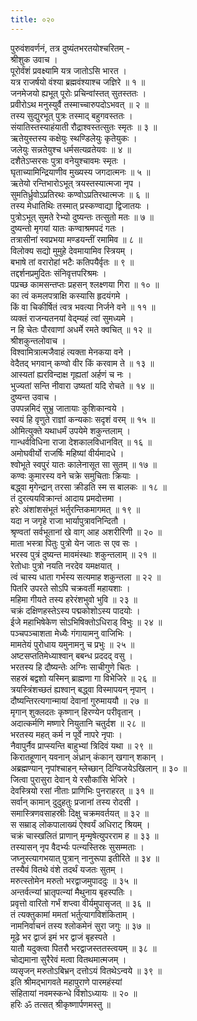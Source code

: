 ```yaml
---
title: ०२०
---
```

पुरुवंशवर्णनं, तत्र दुष्यंतभरतयोश्चरितम् -  
श्रीशुक उवाच ।  
पूरोर्वंशं प्रवक्ष्यामि यत्र जातोऽसि भारत ।  
यत्र राजर्षयो वंश्या ब्रह्मवंश्याश्च जज्ञिरे ॥ १ ॥  
जनमेजयो ह्यभूत् पूरोः प्रचिन्वांस्तत् सुतस्ततः ।  
प्रवीरोऽथ मनुस्युर्वै तस्माच्चारुपदोऽभवत् ॥ २ ॥  
तस्य सुद्युरभूत् पुत्रः तस्माद् बहुगवस्ततः ।  
संयातिस्तस्याहंयाती रौद्राश्वस्तत्सुतः स्मृतः ॥ ३ ॥  
ऋतेयुस्तस्य कक्षेयुः स्थण्डिलेयुः कृतेयुकः ।  
जलेयुः सन्नतेयुश्च धर्मसत्यव्रतेयवः ॥ ४ ॥  
दशैतेऽप्सरसः पुत्रा वनेयुश्चावमः स्मृतः ।  
घृताच्यामिन्द्रियाणीव मुख्यस्य जगदात्मनः ॥ ५ ॥  
ऋतेयो रन्तिभारोऽभूत् त्रयस्तस्यात्मजा नृप ।  
सुमतिर्ध्रुवोऽप्रतिरथः कण्वोऽप्रतिरथात्मजः ॥ ६ ॥  
तस्य मेधातिथिः तस्मात् प्रस्कण्वाद्या द्विजातयः ।  
पुत्रोऽभूत् सुमते रेभ्यो दुष्यन्तः तत्सुतो मतः ॥ ७ ॥  
दुष्यन्तो मृगयां यातः कण्वाश्रमपदं गतः ।  
तत्रासीनां स्वप्रभया मण्डयन्तीं रमामिव ॥ ८ ॥  
विलोक्य सद्यो मुमुहे देवमायामिव स्त्रियम् ।  
बभाषे तां वरारोहां भटैः कतिपयैर्वृतः ॥ ९ ॥  
तद्दर्शनप्रमुदितः संनिवृत्तपरिश्रमः ।  
पप्रच्छ कामसन्तप्तः प्रहसन् श्लक्ष्णया गिरा ॥ १० ॥  
का त्वं कमलपत्राक्षि कस्यासि हृदयंगमे ।  
किं वा चिकीर्षितं त्वत्र भवत्या निर्जने वने ॥ ११ ॥  
व्यक्तं राजन्यतनयां वेद्‌म्यहं त्वां सुमध्यमे ।  
न हि चेतः पौरवाणां अधर्मे रमते क्वचित् ॥ १२ ॥  
श्रीशकुन्तलोवाच ।  
विश्वामित्रात्मजैवाहं त्यक्ता मेनकया वने ।  
वेदैतद् भगवान् कण्वो वीर किं करवाम ते ॥ १३ ॥  
आस्यतां ह्यरविन्दाक्ष गृह्यतां अर्हणं च नः ।  
भुज्यतां सन्ति नीवारा उष्यतां यदि रोचते ॥ १४ ॥  
दुष्यन्त उवाच ।  
उपपन्नमिदं सुभ्रु जातायाः कुशिकान्वये ।  
स्वयं हि वृणुते राज्ञां कन्यकाः सदृशं वरम् ॥ १५ ॥  
ओमित्युक्ते यथाधर्मं उपयेमे शकुन्तलाम् ।  
गान्धर्वविधिना राजा देशकालविधानवित् ॥ १६ ॥  
अमोघवीर्यो राजर्षिः महिष्यां वीर्यमादधे ।  
श्वोभूते स्वपुरं यातः कालेनासूत सा सुतम् ॥ १७ ॥  
कण्वः कुमारस्य वने चक्रे समुचिताः क्रियाः ।  
बद्ध्वा मृगेन्द्रान् तरसा क्रीडति स्म स बालकः ॥ १८ ॥  
तं दुरत्ययविक्रान्तं आदाय प्रमदोत्तमा ।  
हरेः अंशांशसंभूतं भर्तुरन्तिकमागमत् ॥ १९ ॥  
यदा न जगृहे राजा भार्यापुत्रावनिन्दितौ ।  
श्रृण्वतां सर्वभूतानां खे वाग् आह अशरीरिणी ॥ २० ॥  
माता भस्त्रा पितुः पुत्रो येन जातः स एव सः ।  
भरस्व पुत्रं दुष्यन्त मावमंस्थाः शकुन्तलाम् ॥ २१ ॥  
रेतोधाः पुत्रो नयति नरदेव यमक्षयात् ।  
त्वं चास्य धाता गर्भस्य सत्यमाह शकुन्तला ॥ २२ ॥  
पितरि उपरते सोऽपि चक्रवर्ती महायशाः ।  
महिमा गीयते तस्य हरेरंशभुवो भुवि ॥ २३ ॥  
चक्रं दक्षिणहस्तेऽस्य पद्मकोशोऽस्य पादयोः ।  
ईजे महाभिषेकेण सोऽभिषिक्तोऽधिराड् विभुः ॥ २४ ॥  
पञ्चपञ्चाशता मेध्यैः गंगायामनु वाजिभिः ।  
मामतेयं पुरोधाय यमुनामनु च प्रभुः ॥ २५ ॥  
अष्टसप्ततिमेध्याश्वान् बबन्ध प्रददद् वसु ।  
भरतस्य हि दौष्यन्तेः अग्निः साचीगुणे चितः ।  
सहस्रं बद्वशो यस्मिन् ब्राह्मणा गा विभेजिरे ॥ २६ ॥  
त्रयस्त्रिंशच्छतं ह्यश्वान् बद्ध्वा विस्मापयन् नृपान् ।  
दौष्यन्तिरत्यगान्मायां देवानां गुरुमाययौ ॥ २७ ॥  
मृगान् शुक्लदतः कृष्णान् हिरण्येन परीवृतान् ।  
अदात्कर्मणि मष्णारे नियुतानि चतुर्दश ॥ २८ ॥  
भरतस्य महत् कर्म न पूर्वे नापरे नृपाः ।  
नैवापुर्नैव प्राप्स्यन्ति बाहुभ्यां त्रिदिवं यथा ॥ २९ ॥  
किरातहूणान् यवनान् अंध्रान् कंकान् खगान् शकान् ।  
अब्रह्मण्यान् नृपांश्चाहन् म्लेच्छान् दिग्विजयेऽखिलान् ॥ ३० ॥  
जित्वा पुरासुरा देवान् ये रसौकांसि भेजिरे ।  
देवस्त्रियो रसां नीताः प्राणिभिः पुनराहरत् ॥ ३१ ॥  
सर्वान् कामान् दुदुहतुः प्रजानां तस्य रोदसी ।  
समास्त्रिणवसाहस्रीः दिक्षु चक्रमवर्तयत् ॥ ३२ ॥  
स सम्राड् लोकपालाख्यं ऐश्वर्यं अधिराट् श्रियम् ।  
चक्रं चास्खलितं प्राणान् मृन्मृषेत्युपरराम ह ॥ ३३ ॥  
तस्यासन् नृप वैदर्भ्यः पत्न्यस्तिस्रः सुसम्मताः ।  
जघ्नुस्त्यागभयात् पुत्रान् नानुरूपा इतीरिते ॥ ३४ ॥  
तस्यैवं वितथे वंशे तदर्थं यजतः सुतम् ।  
मरुत्स्तोमेन मरुतो भरद्वाजमुपाददुः ॥ ३५ ॥  
अन्तर्वत्न्यां भ्रातृपत्न्यां मैथुनाय बृहस्पतिः ।  
प्रवृत्तो वारितो गर्भं शप्त्वा वीर्यमुपासृजत् ॥ ३६ ॥  
तं त्यक्तुकामां ममतां भर्तुत्यागविशंकिताम् ।  
नामनिर्वाचनं तस्य श्लोकमेनं सुरा जगुः ॥ ३७ ॥  
मूढे भर द्वाजं इमं भर द्वाजं बृहस्पते ।  
यातौ यदुक्त्वा पितरौ भरद्वाजस्ततस्त्वयम् ॥ ३८ ॥  
चोद्यमाना सुरैरेवं मत्वा वितथमात्मजम् ।  
व्यसृजन् मरुतोऽबिभ्रन् दत्तोऽयं वितथेऽन्वये ॥ ३९ ॥  
इति श्रीमद्भागवते महापुराणे पारमहंस्यां  
संहितायां नवमस्कन्धे विंशोऽध्यायः ॥ २० ॥  
हरिः ॐ तत्सत् श्रीकृष्णार्पणमस्तु ॥